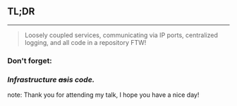 ##  TL;DR
----
> Loosely coupled services, communicating via IP ports,
> centralized logging, 
> and all code in a repository FTW!

### Don't forget: <!-- .element: class="fragment" -->
### *Infrastructure <strike>as</strike>**is** code.* <!-- .element: class="fragment" -->

note:
	Thank you for attending my talk, I hope you have a nice day!
